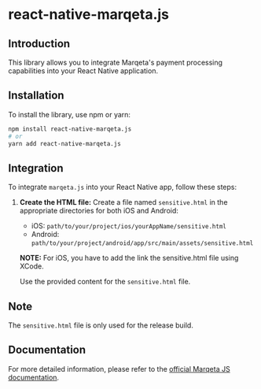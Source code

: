 # react-native-marqeta.js

## Introduction

This library allows you to integrate Marqeta's payment processing capabilities into your React Native application.

## Installation

To install the library, use npm or yarn:

```sh
npm install react-native-marqeta.js
# or
yarn add react-native-marqeta.js
```

## Integration

To integrate `marqeta.js` into your React Native app, follow these steps:

1. **Create the HTML file:**
   Create a file named `sensitive.html` in the appropriate directories for both iOS and Android:

   - iOS: `path/to/your/project/ios/yourAppName/sensitive.html`
   - Android: `path/to/your/project/android/app/src/main/assets/sensitive.html`

   **NOTE:** For iOS, you have to add the link the sensitive.html file using XCode.

   Use the provided content for the `sensitive.html` file.

## Note

The `sensitive.html` file is only used for the release build.

## Documentation

For more detailed information, please refer to the [official Marqeta JS documentation](https://www.marqeta.com/docs/developer-guides/using-marqeta-js/).

